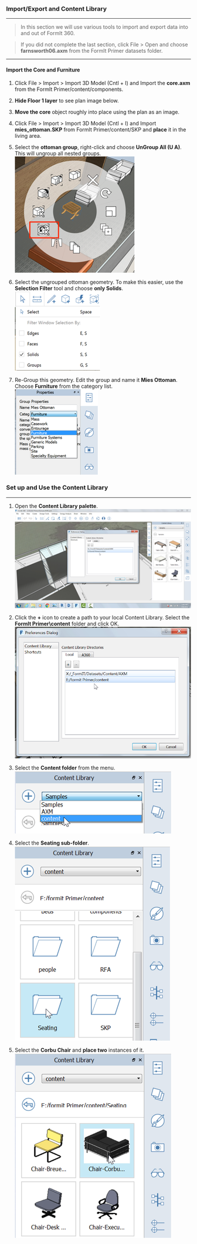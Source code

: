 ### Import/Export and Content Library
---------------------------------

> In this section we will use various tools to import and export data into and out of FormIt 360.

> If you did not complete the last section, click File &gt; Open and choose **farnsworth06.axm** from the FormIt Primer datasets folder. 

---

#### Import the Core and Furniture

1. Click File &gt; Import &gt; Import 3D Model (Cntl + I) and Import the **core.axm** from the FormIt Primer/content/components.

2. **Hide Floor 1 layer** to see plan image below.

3. **Move the core** object roughly into place using the plan as an image.

4. Click File &gt; Import &gt; Import 3D Model (Cntl + I) and Import **mies\_ottoman.SKP** from FormIt Primer/content/SKP and **place** it in the living area.

5. Select the **ottoman group**, right-click and choose **UnGroup All (U A)**. This will ungroup all nested groups.![](./images/6d0397d3-3c97-46cd-90f9-878c34e90195.png)

6. Select the ungrouped ottoman geometry. To make this easier, use the **Selection Filter** tool and choose **only Solids**. ![](./images/25b2428d-bc93-4ae4-9b8a-d8f3749ddb43.png)

7. Re-Group this geometry. Edit the group and name it **Mies Ottoman**. Choose **Furniture** from the category list. ![](./images/ec8353fb-ad58-4370-862b-6541cc15c467.png)

### Set up and Use the Content Library
---

1. Open the **Content Library palette**.![](./images/15e16abd-9b7a-4762-9364-0f31e81ded8a.png)

2. Click the **+** icon to create a path to your local Content Library. Select the **FormIt Primer\\content** folder and click OK. ![](./images/6937274a-c9fe-4875-a86a-d1e12e662c0f.png)

3. Select the **Content folder** from the menu. 
![](./images/627dd398-eefa-4407-842f-e42c2e4350f1.png)

4. Select the **Seating sub-folder**. 
![](./images/ba020113-7f1e-4b8e-a11c-f336dbb68e41.png)

5. Select the **Corbu Chair** and **place two** instances of it. 
![](./images/1f193941-4bf0-4394-8316-e5a103fa8949.png)